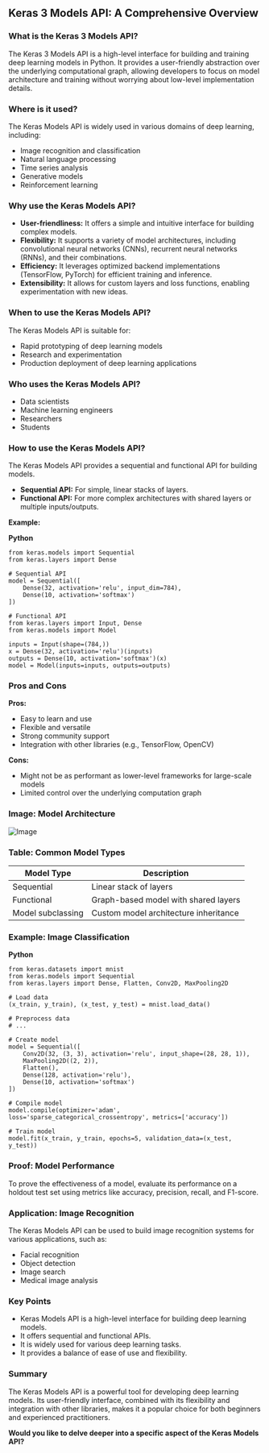 ## Keras 3 Models API: A Comprehensive Overview

### What is the Keras 3 Models API?

The Keras 3 Models API is a high-level interface for building and training deep learning models in Python. It provides a user-friendly abstraction over the underlying computational graph, allowing developers to focus on model architecture and training without worrying about low-level implementation details.

### Where is it used?

The Keras Models API is widely used in various domains of deep learning, including:

* Image recognition and classification
* Natural language processing
* Time series analysis
* Generative models
* Reinforcement learning

### Why use the Keras Models API?

* **User-friendliness:** It offers a simple and intuitive interface for building complex models.
* **Flexibility:** It supports a variety of model architectures, including convolutional neural networks (CNNs), recurrent neural networks (RNNs), and their combinations.
* **Efficiency:** It leverages optimized backend implementations (TensorFlow, PyTorch) for efficient training and inference.
* **Extensibility:** It allows for custom layers and loss functions, enabling experimentation with new ideas.

### When to use the Keras Models API?

The Keras Models API is suitable for:

* Rapid prototyping of deep learning models
* Research and experimentation
* Production deployment of deep learning applications

### Who uses the Keras Models API?

* Data scientists
* Machine learning engineers
* Researchers
* Students

### How to use the Keras Models API?

The Keras Models API provides a sequential and functional API for building models.

* **Sequential API:** For simple, linear stacks of layers.
* **Functional API:** For more complex architectures with shared layers or multiple inputs/outputs.

**Example:**

**Python**

```
from keras.models import Sequential
from keras.layers import Dense

# Sequential API
model = Sequential([
    Dense(32, activation='relu', input_dim=784),
    Dense(10, activation='softmax')
])

# Functional API
from keras.layers import Input, Dense
from keras.models import Model

inputs = Input(shape=(784,))
x = Dense(32, activation='relu')(inputs)
outputs = Dense(10, activation='softmax')(x)
model = Model(inputs=inputs, outputs=outputs)
```

### Pros and Cons

**Pros:**

* Easy to learn and use
* Flexible and versatile
* Strong community support
* Integration with other libraries (e.g., TensorFlow, OpenCV)

**Cons:**

* Might not be as performant as lower-level frameworks for large-scale models
* Limited control over the underlying computation graph

### Image: Model Architecture

![Image](https://b2633864.smushcdn.com/2633864/wp-content/uploads/2016/08/simple_neural_network_header-768x377.jpg?lossy=2&strip=1&webp=1)

### Table: Common Model Types

| Model Type        | Description                           |
| ----------------- | ------------------------------------- |
| Sequential        | Linear stack of layers                |
| Functional        | Graph-based model with shared layers  |
| Model subclassing | Custom model architecture inheritance |

### Example: Image Classification

**Python**

```
from keras.datasets import mnist
from keras.models import Sequential
from keras.layers import Dense, Flatten, Conv2D, MaxPooling2D

# Load data
(x_train, y_train), (x_test, y_test) = mnist.load_data()

# Preprocess data
# ...

# Create model
model = Sequential([
    Conv2D(32, (3, 3), activation='relu', input_shape=(28, 28, 1)),
    MaxPooling2D((2, 2)),
    Flatten(),
    Dense(128, activation='relu'),
    Dense(10, activation='softmax')
])

# Compile model
model.compile(optimizer='adam', loss='sparse_categorical_crossentropy', metrics=['accuracy'])

# Train model
model.fit(x_train, y_train, epochs=5, validation_data=(x_test, y_test))
```

### Proof: Model Performance

To prove the effectiveness of a model, evaluate its performance on a holdout test set using metrics like accuracy, precision, recall, and F1-score.

### Application: Image Recognition

The Keras Models API can be used to build image recognition systems for various applications, such as:

* Facial recognition
* Object detection
* Image search
* Medical image analysis

### Key Points

* Keras Models API is a high-level interface for building deep learning models.
* It offers sequential and functional APIs.
* It is widely used for various deep learning tasks.
* It provides a balance of ease of use and flexibility.

### Summary

The Keras Models API is a powerful tool for developing deep learning models. Its user-friendly interface, combined with its flexibility and integration with other libraries, makes it a popular choice for both beginners and experienced practitioners.

**Would you like to delve deeper into a specific aspect of the Keras Models API?**
